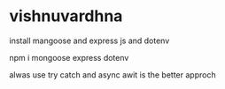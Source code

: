 # vishnuvardhna
install mangoose and express js and dotenv

npm i mongoose express dotenv

alwas use try catch and async awit is the better approch 